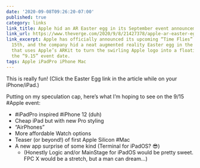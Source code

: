 ```yaml
---
date: '2020-09-08T09:26:20-07:00'
published: true
category: links
link_title: Apple hid an AR Easter egg in its September event announcement
link_url: https://www.theverge.com/2020/9/8/21427378/apple-ar-easter-egg-september-event-announcement-time-flies
link_excerpt: Apple has officially announced its upcoming “Time Flies” event for September
  15th, and the company hid a neat augmented reality Easter egg in the event announcement
  that uses Apple’s ARKit to turn the swirling Apple logo into a floating image of
  the “9.15” event date.
tags: Apple iPadPro iPhone Mac
---
```


This is really fun! (Click the Easter Egg link in the article while on your iPhone/iPad.)

Putting on my speculation cap, here’s what I’m hoping to see on the 9/15 #Apple event:

* #iPadPro inspired #iPhone 12 (duh)
* Cheap iPad but with new Pro styling
* “AirPhones”
* More affordable Watch options
* Teaser (or beyond!) of first Apple Silicon #Mac
* A new app surprise of some kind (Terminal for iPadOS? 😎)
  * (Honestly Logic and/or MainStage for iPadOS would be pretty sweet. FPC X would be a stretch, but a man can dream…)